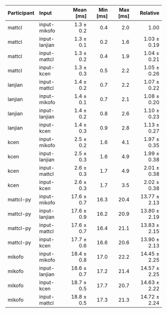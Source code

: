 | Participant | Input | Mean [ms] | Min [ms] | Max [ms] | Relative |
|:---|:---|---:|---:|---:|---:|
| mattcl | input-mikofo | 1.3 ± 0.2 | 0.4 | 2.0 | 1.00 |
| mattcl | input-lanjian | 1.3 ± 0.1 | 0.2 | 1.6 | 1.03 ± 0.19 |
| mattcl | input-mattcl | 1.3 ± 0.2 | 0.4 | 1.9 | 1.04 ± 0.21 |
| mattcl | input-kcen | 1.3 ± 0.3 | 0.5 | 2.2 | 1.05 ± 0.26 |
| lanjian | input-mattcl | 1.4 ± 0.2 | 0.7 | 2.2 | 1.07 ± 0.22 |
| lanjian | input-mikofo | 1.4 ± 0.1 | 0.7 | 2.1 | 1.08 ± 0.20 |
| lanjian | input-lanjian | 1.4 ± 0.2 | 0.8 | 2.6 | 1.10 ± 0.23 |
| lanjian | input-kcen | 1.4 ± 0.3 | 0.9 | 2.8 | 1.13 ± 0.27 |
| kcen | input-mikofo | 2.5 ± 0.2 | 1.6 | 4.1 | 1.97 ± 0.35 |
| kcen | input-lanjian | 2.5 ± 0.3 | 1.6 | 4.9 | 1.99 ± 0.38 |
| kcen | input-mattcl | 2.6 ± 0.3 | 1.7 | 4.9 | 2.01 ± 0.38 |
| kcen | input-kcen | 2.6 ± 0.3 | 1.7 | 3.5 | 2.02 ± 0.38 |
| mattcl-py | input-mikofo | 17.6 ± 0.7 | 16.3 | 20.4 | 13.77 ± 2.13 |
| mattcl-py | input-lanjian | 17.6 ± 0.9 | 16.2 | 20.9 | 13.80 ± 2.19 |
| mattcl-py | input-mattcl | 17.6 ± 0.7 | 16.4 | 21.1 | 13.83 ± 2.15 |
| mattcl-py | input-kcen | 17.7 ± 0.6 | 16.6 | 20.6 | 13.90 ± 2.13 |
| mikofo | input-mikofo | 18.4 ± 0.8 | 17.0 | 22.2 | 14.45 ± 2.25 |
| mikofo | input-lanjian | 18.6 ± 0.7 | 17.2 | 21.4 | 14.57 ± 2.25 |
| mikofo | input-kcen | 18.7 ± 0.5 | 17.7 | 20.7 | 14.63 ± 2.22 |
| mikofo | input-mattcl | 18.8 ± 0.5 | 17.3 | 21.3 | 14.72 ± 2.24 |
